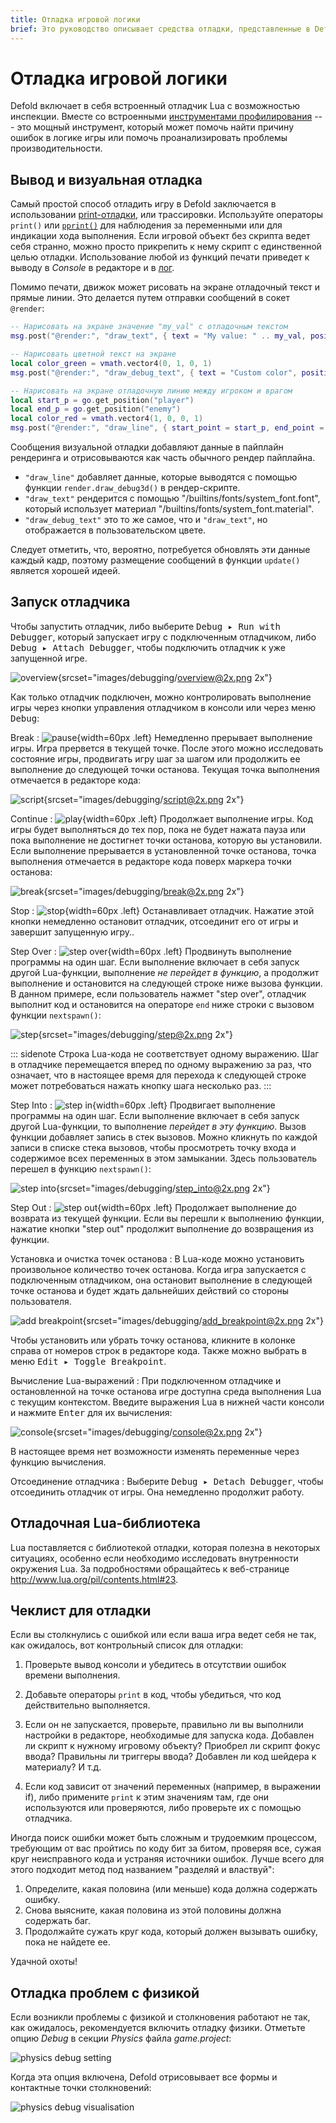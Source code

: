 ```yaml
---
title: Отладка игровой логики
brief: Это руководство описывает средства отладки, представленные в Defold.
---
```


# Отладка игровой логики

Defold включает в себя встроенный отладчик Lua с возможностью инспекции. Вместе со встроенными [инструментами профилирования](/manuals/profiling) --- это мощный инструмент, который может помочь найти причину ошибок в логике игры или помочь проанализировать проблемы производительности.

## Вывод и визуальная отладка

Самый простой способ отладить игру в Defold заключается в использовании [print-отладки](http://en.wikipedia.org/wiki/Debugging#Techniques), или трассировки. Используйте операторы `print()` или [`pprint()`](/ref/builtins#pprint) для наблюдения за переменными или для индикации хода выполнения. Если игровой объект без скрипта ведет себя странно, можно просто прикрепить к нему скрипт с единственной целью отладки. Использование любой из функций печати приведет к выводу в *Console* в редакторе и в [лог](/manuals/debugging-game-and-system-logs).

Помимо печати, движок может рисовать на экране отладочный текст и прямые линии. Это делается путем отправки сообщений в сокет `@render`:

```lua
-- Нарисовать на экране значение "my_val" с отладочным текстом
msg.post("@render:", "draw_text", { text = "My value: " .. my_val, position = vmath.vector3(200, 200, 0) })

-- Нарисовать цветной текст на экране
local color_green = vmath.vector4(0, 1, 0, 1)
msg.post("@render:", "draw_debug_text", { text = "Custom color", position = vmath.vector3(200, 180, 0), color = color_green })

-- Нарисовать на экране отладочную линию между игроком и врагом
local start_p = go.get_position("player")
local end_p = go.get_position("enemy")
local color_red = vmath.vector4(1, 0, 0, 1)
msg.post("@render:", "draw_line", { start_point = start_p, end_point = end_p, color = color_red })
```

Сообщения визуальной отладки добавляют данные в пайплайн рендеринга и отрисовываются как часть обычного рендер пайплайна.

* `"draw_line"` добавляет данные, которые выводятся с помощью функции `render.draw_debug3d()` в рендер-скрипте.
* `"draw_text"` рендерится с помощью "/builtins/fonts/system_font.font", который использует материал "/builtins/fonts/system_font.material".
* `"draw_debug_text"` это то же самое, что и `"draw_text"`, но отображается в пользовательском цвете.

Следует отметить, что, вероятно, потребуется обновлять эти данные каждый кадр, поэтому размещение сообщений в функции `update()` является хорошей идеей.

## Запуск отладчика

Чтобы запустить отладчик, либо выберите <kbd>Debug ▸ Run with Debugger</kbd>, который запускает игру с подключенным отладчиком, либо <kbd>Debug ▸ Attach Debugger</kbd>, чтобы подключить отладчик к уже запущенной игре.

![overview](images/debugging/overview.png){srcset="images/debugging/overview@2x.png 2x"}

Как только отладчик подключен, можно контролировать выполнение игры через кнопки управления отладчиком в консоли или через меню <kbd>Debug</kbd>:

Break
: ![pause](images/debugging/pause.svg){width=60px .left}
  Немедленно прерывает выполнение игры. Игра прервется в текущей точке. После этого можно исследовать состояние игры, продвигать игру шаг за шагом или продолжить ее выполнение до следующей точки останова. Текущая точка выполнения отмечается в редакторе кода:

  ![script](images/debugging/script.png){srcset="images/debugging/script@2x.png 2x"}

Continue
: ![play](images/debugging/play.svg){width=60px .left}
  Продолжает выполнение игры. Код игры будет выполняться до тех пор, пока не будет нажата пауза или пока выполнение не достигнет точки останова, которую вы установили. Если выполнение прерывается в установленной точке останова, точка выполнения отмечается в редакторе кода поверх маркера точки останова:

  ![break](images/debugging/break.png){srcset="images/debugging/break@2x.png 2x"}

Stop
: ![stop](images/debugging/stop.svg){width=60px .left}
  Останавливает отладчик. Нажатие этой кнопки немедленно остановит отладчик, отсоединит его от игры и завершит запущенную игру..

Step Over
: ![step over](images/debugging/step_over.svg){width=60px .left}
  Продвинуть выполнение программы на один шаг. Если выполнение включает в себя запуск другой Lua-функции, выполнение _не перейдет в функцию_, а продолжит выполнение и остановится на следующей строке ниже вызова функции. В данном примере, если пользователь нажмет "step over", отладчик выполнит код и остановится на операторе `end` ниже строки с вызовом функции `nextspawn()`:

  ![step](images/debugging/step.png){srcset="images/debugging/step@2x.png 2x"}

::: sidenote
Строка Lua-кода не соответствует одному выражению. Шаг в отладчике перемещается вперед по одному выражению за раз, что означает, что в настоящее время для перехода к следующей строке может потребоваться нажать кнопку шага несколько раз.
:::

Step Into
: ![step in](images/debugging/step_in.svg){width=60px .left}
  Продвигает выполнение программы на один шаг. Если выполнение включает в себя запуск другой Lua-функции, то выполнение _перейдет в эту функцию_. Вызов функции добавляет запись в стек вызовов. Можно кликнуть по каждой записи в списке стека вызовов, чтобы просмотреть точку входа и содержимое всех переменных в этом замыкании. Здесь пользователь перешел в функцию `nextspawn()`:

  ![step into](images/debugging/step_into.png){srcset="images/debugging/step_into@2x.png 2x"}

Step Out
: ![step out](images/debugging/step_out.svg){width=60px .left}
  Продолжает выполнение до возврата из текущей функции. Если вы перешли к выполнению функции, нажатие кнопки "step out" продолжит выполнение до возвращения из функции.

Установка и очистка точек останова
: В Lua-коде можно установить произвольное количество точек останова. Когда игра запускается с подключенным отладчиком, она остановит выполнение в следующей точке останова и будет ждать дальнейших действий со стороны пользователя.

  ![add breakpoint](images/debugging/add_breakpoint.png){srcset="images/debugging/add_breakpoint@2x.png 2x"}

  Чтобы установить или убрать точку останова, кликните в колонке справа от номеров строк в редакторе кода. Также можно выбрать в меню <kbd>Edit ▸ Toggle Breakpoint</kbd>.

Вычисление Lua-выражений
: При подключенном отладчике и остановленной на точке останова игре доступна среда выполнения Lua с текущим контекстом. Введите выражения Lua в нижней части консоли и нажмите <kbd>Enter</kbd> для их вычисления:

  ![console](images/debugging/console.png){srcset="images/debugging/console@2x.png 2x"}

  В настоящее время нет возможности изменять переменные через функцию вычисления.

Отсоединение отладчика
: Выберите <kbd>Debug ▸ Detach Debugger</kbd>, чтобы отсоединить отладчик от игры. Она немедленно продолжит работу.

## Отладочная Lua-библиотека

Lua поставляется с библиотекой отладки, которая полезна в некоторых ситуациях, особенно если необходимо исследовать внутренности окружения Lua. За подробностями обращайтесь к веб-странице http://www.lua.org/pil/contents.html#23.

## Чеклист для отладки

Если вы столкнулись с ошибкой или если ваша игра ведет себя не так, как ожидалось, вот контрольный список для отладки:

1. Проверьте вывод консоли и убедитесь в отсутствии ошибок времени выполнения.

2. Добавьте операторы `print` в код, чтобы убедиться, что код действительно выполняется.

3. Если он не запускается, проверьте, правильно ли вы выполнили настройки в редакторе, необходимые для запуска кода. Добавлен ли скрипт к нужному игровому объекту? Приобрел ли скрипт фокус ввода? Правильны ли триггеры ввода? Добавлен ли код шейдера к материалу? И т.д.

4. Если код зависит от значений переменных (например, в выражении if), либо примените `print` к этим значениям там, где они используются или проверяются, либо проверьте их с помощью отладчика.

Иногда поиск ошибки может быть сложным и трудоемким процессом, требующим от вас пройтись по коду бит за битом, проверяя все, сужая круг неисправного кода и устраняя источники ошибок. Лучше всего для этого подходит метод под названием "разделяй и властвуй":

1. Определите, какая половина (или меньше) кода должна содержать ошибку.
2. Снова выясните, какая половина из этой половины должна содержать баг.
3. Продолжайте сужать круг кода, который должен вызывать ошибку, пока не найдете ее.

Удачной охоты!

## Отладка проблем с физикой

Если возникли проблемы с физикой и столкновения работают не так, как ожидалось, рекомендуется включить отладку физики. Отметьте опцию *Debug* в секции *Physics* файла *game.project*:

![physics debug setting](images/debugging/physics_debug_setting.png)

Когда эта опция включена, Defold отрисовывает все формы и контактные точки столкновений:

![physics debug visualisation](images/debugging/physics_debug_visualisation.png)
